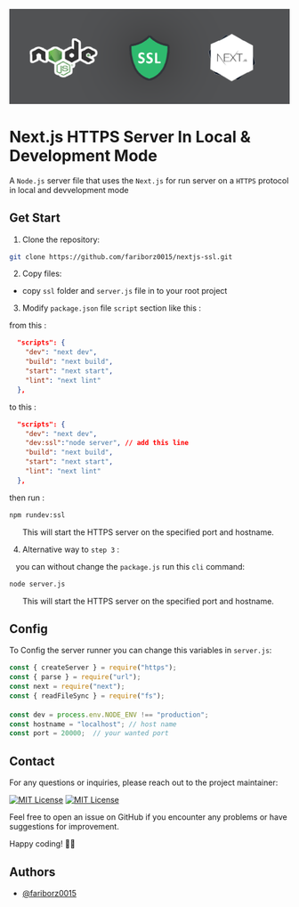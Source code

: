 
<p align="center">
  <a href="https://github.com/fariborz0015/Nest-Telegram-Bot" target="blank"><img src="https://github.com/fariborz0015/nextjs-ssl/blob/main/cover.png"  alt="Nest Logo" /></a>
</p>

# Next.js HTTPS Server In Local & Development Mode

A `Node.js` server file that uses the `Next.js` for run server on a `HTTPS` protocol in local and devvelopment mode 
## Get Start

1. Clone the repository:

```bash
git clone https://github.com/fariborz0015/nextjs-ssl.git
```

2. Copy files:
- copy `ssl` folder and `server.js` file in to your root project 

3. Modify  `package.json`  file `script` section like this : 

from this : 
```json 
  "scripts": {
    "dev": "next dev",
    "build": "next build",
    "start": "next start",
    "lint": "next lint"
  },
```

to this :
```json
  "scripts": {
    "dev": "next dev",
    "dev:ssl":"node server", // add this line 
    "build": "next build",
    "start": "next start",
    "lint": "next lint"
  },

```
then run :
```bash
npm rundev:ssl
```
&nbsp; &nbsp; &nbsp; This will start the HTTPS server on the specified port and hostname.

4. Alternative way to `step 3` :
   
&nbsp;&nbsp;  you can without change the `package.js` run this `cli` command:
```bash 
node server.js
```
&nbsp; &nbsp; &nbsp; This will start the HTTPS server on the specified port and hostname.

## Config 

To Config the server runner you can change this variables in `server.js`:

```js
const { createServer } = require("https");
const { parse } = require("url");
const next = require("next");
const { readFileSync } = require("fs");

const dev = process.env.NODE_ENV !== "production";
const hostname = "localhost"; // host name 
const port = 20000;  // your wanted port 


```


## Contact
For any questions or inquiries, please reach out to the project maintainer:

 [![MIT License](https://img.shields.io/badge/Gmail-D14836?style=for-the-badge&logo=gmail&logoColor=white)](mailto:Fariborz0015@gmail.com)
 [![MIT License](https://img.shields.io/badge/Telegram-2CA5E0?style=for-the-badge&logo=telegram&logoColor=white)](https://t.me/fariborzjs)



Feel free to open an issue on GitHub if you encounter any problems or have suggestions for improvement.

Happy coding! 👨‍💻
## Authors

- [@fariborz0015](https://www.github.com/fariborz0015)

 


 
